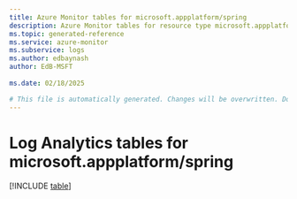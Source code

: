 ```yaml
---
title: Azure Monitor tables for microsoft.appplatform/spring
description: Azure Monitor tables for resource type microsoft.appplatform/spring
ms.topic: generated-reference
ms.service: azure-monitor
ms.subservice: logs
ms.author: edbaynash
author: EdB-MSFT
   
ms.date: 02/18/2025

# This file is automatically generated. Changes will be overwritten. Do not change this file directly.
---
```


# Log Analytics tables for microsoft.appplatform/spring  

[!INCLUDE [table](~/reusable-content/ce-skilling/azure/includes/azure-monitor/reference/tables/microsoft-appplatform_spring-include.md)]

